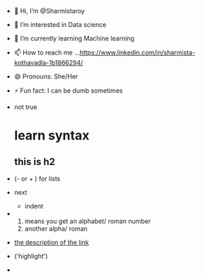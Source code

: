 - 👋 Hi, I’m @Sharmistaroy
- 👀 I’m interested in Data science
- 🌱 I’m currently learning Machine learning
- 📫 How to reach me ...https://www.linkedin.com/in/sharmista-kothavadla-1b1866294/
- 😄 Pronouns: She/Her
- ⚡ Fun fact: I can be dumb sometimes
- not true
  # learn syntax <br>
  ## this is h2
 - (- or + ) for lists
 - next
    - indent
 - 1. means you get an alphabet/ roman number
   2. another alpha/ roman
  
 - [the description of the link](link)
 - ('highlight')
 - 

<!---
Sharmistaroy/Sharmistaroy is a ✨ special ✨ repository because its `README.md` (this file) appears on your GitHub profile.
You can click the Preview link to take a look at your changes.
--->
